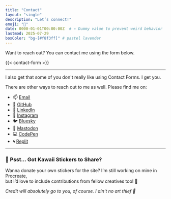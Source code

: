 ```yaml
---
title: "Contact"
layout: "single"
description: "Let’s connect!"
emoji: "📮"
date: 0000-01-01T00:00:00Z  # ← Dummy value to prevent weird behavior
lastmod: 2025-07-29
boxColor: "bg-[#f8f3ff]" # pastel lavender
---
```


Want to reach out? You can contact me using the form below.

{{< contact-form >}}

---

I also get that some of you don't really like using Contact Forms. I get you.

There are other ways to reach out to me as well. Please find me on:

- 📫 [Email](mailto:hello@adrianne.io)
- 🐙 [GitHub](https://github.com/adriculous)
- 💼 [LinkedIn](https://www.linkedin.com/in/adrianne-padua)
- 🎨 [Instagram](https://www.instagram.com/adrimarsink)
- 🐦 [Bluesky](https://bsky.app/profile/adrianne.io)
- 🐘 [Mastodon](https://mastodon.social/@adriculous)
- 💻 [CodePen](https://codepen.io/adriculous)
- 🌀 [Replit](https://replit.com/@adriculous)

---

### 🌟 Psst... Got Kawaii Stickers to Share?
Wanna donate your own stickers for the site? I’m still working on mine in Procreate,  
but I’d love to include contributions from fellow creatives too! 💖

_Credit will absolutely go to you, of course. I ain't no art thief 😤_